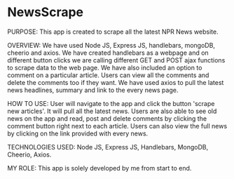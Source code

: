 # NewsScrape

PURPOSE: This app is created to scrape all the latest NPR News website.

OVERVIEW: We have used Node JS, Express JS, handlebars, mongoDB, cheerio and axios. We have created handlebars as a webpage and on different button clicks we are calling different GET and POST ajax functions to scrape data to the web page. We have also included an option to comment on a particular article. Users can view all the comments and delete the comments too if they want. We have used axios to pull the latest news headlines, summary and link to the every news page.

HOW TO USE: User will navigate to the app and click the button 'scrape new articles'. It will pull all the latest news. Users are also able to see old news on the app and read, post and delete comments by clicking the comment button right next to each article. Users can also view the full news by clicking on the link provided with every news.



TECHNOLOGIES USED: Node JS, Express JS, Handlebars, MongoDB, Cheerio, Axios.

MY ROLE: This app is solely developed by me from start to end.

